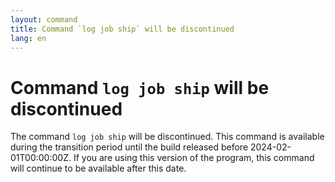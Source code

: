 ```yaml
---
layout: command
title: Command `log job ship` will be discontinued
lang: en
---
```


# Command `log job ship` will be discontinued

The command `log job ship` will be discontinued.
This command is available during the transition period until the build released before 2024-02-01T00:00:00Z. If you are using this version of the program, this command will continue to be available after this date.


